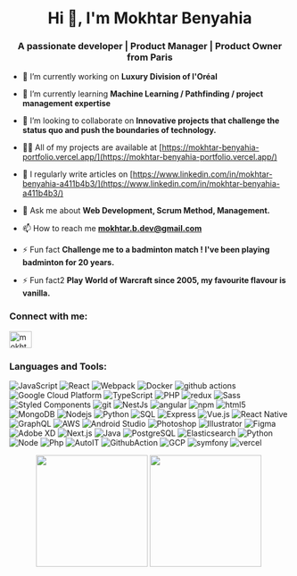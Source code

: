 <h1 align="center">Hi 👋, I'm Mokhtar Benyahia</h1>
<h3 align="center">A passionate developer | Product Manager | Product Owner from Paris</h3>

- 🔭 I’m currently working on **Luxury Division of l'Oréal**

- 🌱 I’m currently learning **Machine Learning / Pathfinding / project management expertise**

- 👯 I’m looking to collaborate on **Innovative projects that challenge the status quo and push the boundaries of technology.**

- 👨‍💻 All of my projects are available at [https://mokhtar-benyahia-portfolio.vercel.app/](https://mokhtar-benyahia-portfolio.vercel.app/)

- 📝 I regularly write articles on [https://www.linkedin.com/in/mokhtar-benyahia-a411b4b3/](https://www.linkedin.com/in/mokhtar-benyahia-a411b4b3/)

- 💬 Ask me about **Web Development, Scrum Method, Management.**

- 📫 How to reach me **mokhtar.b.dev@gmail.com**

- ⚡ Fun fact **Challenge me to a badminton match ! I've been playing badminton for 20 years.**

- ⚡ Fun fact2 **Play World of Warcraft since 2005, my favourite flavour is vanilla.**

<h3 align="left">Connect with me:</h3>
<p align="left">
<a href="https://linkedin.com/in/mokhtar-benyahia-a411b4b3" target="blank"><img align="center" src="https://raw.githubusercontent.com/rahuldkjain/github-profile-readme-generator/master/src/images/icons/Social/linked-in-alt.svg" alt="mokhtar-benyahia-a411b4b3" height="30" width="40" /></a>
</p>

<h3 align="left">Languages and Tools:</h3>

<p>
<img alt="JavaScript" src="https://img.shields.io/badge/-JavaScript-F7DF1E?style=flat-square&logo=javascript&logoColor=black" /> 
<img alt="React" src="https://img.shields.io/badge/-React-45b8d8?style=flat-square&logo=react&logoColor=white" />
  <img alt="Webpack" src="https://img.shields.io/badge/-Webpack-8DD6F9?style=flat-square&logo=webpack&logoColor=white" /> 
  <img alt="Docker" src="https://img.shields.io/badge/-Docker-46a2f1?style=flat-square&logo=docker&logoColor=white" />
  <img alt="github actions" src="https://img.shields.io/badge/-Github_Actions-2088FF?style=flat-square&logo=github-actions&logoColor=white" />
  <img alt="Google Cloud Platform" src="https://img.shields.io/badge/-Google_Cloud_Platform-1a73e8?style=flat-square&logo=google-cloud&logoColor=white" />
  <img alt="TypeScript" src="https://img.shields.io/badge/-TypeScript-007ACC?style=flat-square&logo=typescript&logoColor=white" />
  
  <img  alt="PHP"  src="https://img.shields.io/badge/-PHP-777BB4?style=flat-square&logo=php&logoColor=white"/>


  <img alt="redux" src="https://img.shields.io/badge/-Redux-764ABC?style=flat-square&logo=redux&logoColor=white" />
  
  <img alt="Sass" src="https://img.shields.io/badge/-Sass-CC6699?style=flat-square&logo=sass&logoColor=white" />
  <img alt="Styled Components" src="https://img.shields.io/badge/-Styled_Components-db7092?style=flat-square&logo=styled-components&logoColor=white" />
  <img alt="git" src="https://img.shields.io/badge/-Git-F05032?style=flat-square&logo=git&logoColor=white" />
  <img alt="NestJs" src="https://img.shields.io/badge/-NestJs-ea2845?style=flat-square&logo=nestjs&logoColor=white" />
  <img alt="angular" src="https://img.shields.io/badge/-Angular-DD0031?style=flat-square&logo=angular&logoColor=white" />
  <img alt="npm" src="https://img.shields.io/badge/-NPM-CB3837?style=flat-square&logo=npm&logoColor=white" />
  <img alt="html5" src="https://img.shields.io/badge/-HTML5-E34F26?style=flat-square&logo=html5&logoColor=white" />
 
  
  <img alt="MongoDB" src="https://img.shields.io/badge/-MongoDB-13aa52?style=flat-square&logo=mongodb&logoColor=white" />
  <img alt="Nodejs" src="https://img.shields.io/badge/-Nodejs-43853d?style=flat-square&logo=Node.js&logoColor=white" />
<img alt="Python" src="https://img.shields.io/badge/-Python-3776AB?style=flat-square&logo=python&logoColor=white" />
<img alt="SQL" src="https://img.shields.io/badge/-SQL-4479A1?style=flat-square&logo=sql&logoColor=white" />
<img alt="Express" src="https://img.shields.io/badge/-Express-000000?style=flat-square&logo=express&logoColor=white" />
<img alt="Vue.js" src="https://img.shields.io/badge/-Vue.js-4FC08D?style=flat-square&logo=vue.js&logoColor=white" />
<img alt="React Native" src="https://img.shields.io/badge/-React_Native-61DAFB?style=flat-square&logo=react&logoColor=white" />
<img alt="GraphQL" src="https://img.shields.io/badge/-GraphQL-E10098?style=flat-square&logo=graphql&logoColor=white" />
<img alt="AWS" src="https://img.shields.io/badge/-AWS-232F3E?style=flat-square&logo=amazon-aws&logoColor=white" />
<img alt="Android Studio" src="https://img.shields.io/badge/-Android_Studio-3DDC84?style=flat-square&logo=android-studio&logoColor=white" />
<img alt="Photoshop" src="https://img.shields.io/badge/-Photoshop-31A8FF?style=flat-square&logo=adobe-photoshop&logoColor=white" />
<img alt="Illustrator" src="https://img.shields.io/badge/-Illustrator-FF9A00?style=flat-square&logo=adobe-illustrator&logoColor=white" />
<img alt="Figma" src="https://img.shields.io/badge/-Figma-F24E1E?style=flat-square&logo=figma&logoColor=white" />
<img alt="Adobe XD" src="https://img.shields.io/badge/-Adobe_XD-FF61F6?style=flat-square&logo=adobe-xd&logoColor=white" />
<img alt="Next.js" src="https://img.shields.io/badge/-Next.js-000000?style=flat-square&logo=next.js&logoColor=white" />
<img alt="Java" src="https://img.shields.io/badge/-Java-007396?style=flat-square&logo=java&logoColor=white" />
<img alt="PostgreSQL" src="https://img.shields.io/badge/-PostgreSQL-336791?style=flat-square&logo=postgresql&logoColor=white" />
<img alt="Elasticsearch" src="https://img.shields.io/badge/-Elasticsearch-005571?style=flat-square&logo=elasticsearch&logoColor=white" />
<img alt="Python" src="https://img.shields.io/badge/python-3670A0?style=flat-square&logo=python&logoColor=ffdd54" />
<img alt="Node" src="https://img.shields.io/badge/node.js-339933?style=flat-square&logo=Node.js&logoColor=white" />
<img alt="Php" src="https://img.shields.io/badge/PHP-777BB4?logo=php&logoColor=white&style=flat-square" />
<img alt="AutoIT" src="https://img.shields.io/badge/Auto--IT-red" />
<img alt="GithubAction" src="https://img.shields.io/badge/GitHub%20Actions-2088FF?logo=githubactions&logoColor=fff&style=flat-square" />
<img alt="GCP" src="https://img.shields.io/badge/Google%20Cloud-4285F4?&style=flat-square&logo=Google%20Cloud&logoColor=white" />
<img alt="symfony" src="https://img.shields.io/badge/Symfony-black?logo=symfony&style=flat-square" />
<img alt="vercel" src="https://img.shields.io/badge/Vercel-000000?&style=flat-square&logo=vercel&logoColor=white" />




</p>

<p align="center">
  <img height="200px" width="auto" src ="https://mokhtar-benyahia-portfolio.vercel.app/_next/image?url=%2Fassets%2Fjourney%2Feducation%2Fcertification%20PSPO%20I.png&w=1920&q=75">
  <img height="200px" width="auto" src ="https://mokhtar-benyahia-portfolio.vercel.app/_next/image?url=%2Fassets%2Fjourney%2Feducation%2FSCI_Expert.png&w=1920&q=75">
<img src="" />  <br>
  <br>  
</p>



